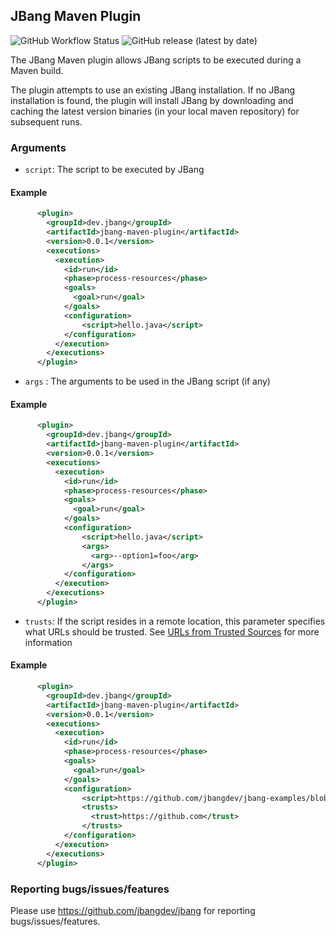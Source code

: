 ## JBang Maven Plugin 

![GitHub Workflow Status](https://img.shields.io/github/workflow/status/jbangdev/jbang-maven-plugin/JBang%20CI?style=for-the-badge)
![GitHub release (latest by date)](https://img.shields.io/github/v/release/jbangdev/jbang-maven-plugin?style=for-the-badge)

The JBang Maven plugin allows JBang scripts to be executed during a Maven build.

The plugin attempts to use an existing JBang installation. If no JBang installation is found, the plugin will install JBang by downloading and caching the latest version binaries (in your local maven repository) for subsequent runs. 

### Arguments

- `script`: The script to be executed by JBang

#### Example 

```xml
      <plugin>
        <groupId>dev.jbang</groupId>
        <artifactId>jbang-maven-plugin</artifactId>
        <version>0.0.1</version>
        <executions>
          <execution>
            <id>run</id>
            <phase>process-resources</phase>
            <goals>
              <goal>run</goal>
            </goals>
            <configuration>
                <script>hello.java</script>
            </configuration>
          </execution>
        </executions>
      </plugin>
```
    
- `args` : The arguments to be used in the JBang script (if any)

#### Example 

```xml
      <plugin>
        <groupId>dev.jbang</groupId>
        <artifactId>jbang-maven-plugin</artifactId>
        <version>0.0.1</version>
        <executions>
          <execution>
            <id>run</id>
            <phase>process-resources</phase>
            <goals>
              <goal>run</goal>
            </goals>
            <configuration>
                <script>hello.java</script>
                <args>
                  <arg>--option1=foo</arg>
                </args>
            </configuration>
          </execution>
        </executions>
      </plugin>
```

- `trusts`: If the script resides in a remote location, this parameter specifies what URLs should be trusted. See [URLs from Trusted Sources](https://github.com/jbangdev/jbang#urls-from-trusted-sources) for more information


#### Example 

```xml
      <plugin>
        <groupId>dev.jbang</groupId>
        <artifactId>jbang-maven-plugin</artifactId>
        <version>0.0.1</version>
        <executions>
          <execution>
            <id>run</id>
            <phase>process-resources</phase>
            <goals>
              <goal>run</goal>
            </goals>
            <configuration>
                <script>https://github.com/jbangdev/jbang-examples/blob/master/examples/lang.java</script>
                <trusts>
                  <trust>https://github.com</trust>
                </trusts>
            </configuration>
          </execution>
        </executions>
      </plugin>
```

### Reporting bugs/issues/features

Please use https://github.com/jbangdev/jbang for reporting bugs/issues/features. 
